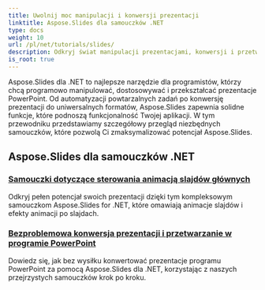 ```yaml
---
title: Uwolnij moc manipulacji i konwersji prezentacji
linktitle: Aspose.Slides dla samouczków .NET
type: docs
weight: 10
url: /pl/net/tutorials/slides/
description: Odkryj świat manipulacji prezentacjami, konwersji i przetwarzania PowerPoint dzięki samouczkom Aspose.Slides dla .NET. Naucz się tworzyć, konwertować i ulepszać prezentacje, aby uzyskać efektowne rezultaty.
is_root: true
---
```


Aspose.Slides dla .NET to najlepsze narzędzie dla programistów, którzy chcą programowo manipulować, dostosowywać i przekształcać prezentacje PowerPoint. Od automatyzacji powtarzalnych zadań po konwersję prezentacji do uniwersalnych formatów, Aspose.Slides zapewnia solidne funkcje, które podnoszą funkcjonalność Twojej aplikacji. W tym przewodniku przedstawiamy szczegółowy przegląd niezbędnych samouczków, które pozwolą Ci zmaksymalizować potencjał Aspose.Slides.

## Aspose.Slides dla samouczków .NET
### [Samouczki dotyczące sterowania animacją slajdów głównych](./master-slide-animation-control/)
Odkryj pełen potencjał swoich prezentacji dzięki tym kompleksowym samouczkom Aspose.Slides for .NET, które omawiają animacje slajdów i efekty animacji po slajdach.
### [Bezproblemowa konwersja prezentacji i przetwarzanie w programie PowerPoint](./presentation-conversion-guide/)
Dowiedz się, jak bez wysiłku konwertować prezentacje programu PowerPoint za pomocą Aspose.Slides dla .NET, korzystając z naszych przejrzystych samouczków krok po kroku.